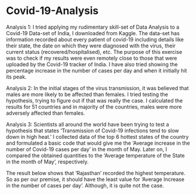 # Covid-19-Analysis
Analysis 1: I tried applying my rudimentary skill-set of Data Analysis to a Covid-19 Data-set of India, I downloaded from Kaggle. 
The data-set has information recorded about every patient of covid-19 including details like their state, the date on which they were diagnosed with the virus, their current status (recovered/hospitalised), etc. 
The purpose of this exercise was to check if my results were even remotely close to those that were uploaded by the Covid-19 tracker of India. 
I have also tried showing the percentage increase in the number of cases per day and when it initially hit its peak. 

Analysis 2: In the initial stages of the virus transmission, it was believed that males are more likely to be affected than females.
I tried testing the hypothesis, trying to figure out if that was really the case. 
I calculated the results for 51 countries and in majority of the countries, males were more adversely affected than females. 

Analysis 3: Scientists all around the world have been trying to test a hypothesis that states ‘Transmission of Covid-19 infections tend to slow down in high heat.’ 
I collected data of the top 6 hottest states of the country and formulated a basic code that would give me the ‘Average increase in the number of Covid-19 cases per day’ in the month of May. 
Later on, I compared the obtained quantities to the ‘Average temperature of the State in the month of May’, respectively.

The result below shows that ‘Rajasthan’ recorded the highest temperature. So as per our premise, it should have the least value for ‘Average Increase in the number of cases per day’. Although, it is quite not the case.
